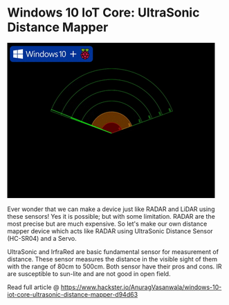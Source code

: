 # Windows 10 IoT Core: UltraSonic Distance Mapper
![FeaturedImage](./FeaturedImage.gif)

Ever wonder that we can make a device just like RADAR and LiDAR using these sensors! Yes it is possible; but with some limitation. RADAR are the most precise but are much expensive. So let's make our own distance mapper device which acts like RADAR using UltraSonic Distance Sensor (HC-SR04) and a Servo. 

UltraSonic and IrfraRed are basic fundamental sensor for measurement of distance. These sensor measures the distance in the visible sight of them with the range of 80cm to 500cm. Both sensor have their pros and cons. IR are susceptible to sun-lite and are not good in open field.

Read full article @ https://www.hackster.io/AnuragVasanwala/windows-10-iot-core-ultrasonic-distance-mapper-d94d63
